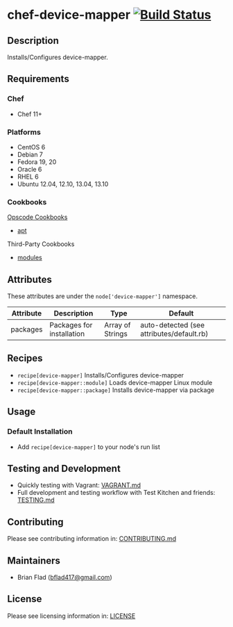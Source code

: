 # chef-device-mapper [![Build Status](https://secure.travis-ci.org/bflad/chef-device-mapper.png?branch=master)](http://travis-ci.org/bflad/chef-device-mapper)

## Description

Installs/Configures device-mapper.

## Requirements

### Chef

* Chef 11+

### Platforms

* CentOS 6
* Debian 7
* Fedora 19, 20
* Oracle 6
* RHEL 6
* Ubuntu 12.04, 12.10, 13.04, 13.10

### Cookbooks

[Opscode Cookbooks](https://github.com/opscode-cookbooks/)

* [apt](https://github.com/opscode-cookbooks/apt)

Third-Party Cookbooks

* [modules](https://github.com/Youscribe/modules-cookbook)

## Attributes

These attributes are under the `node['device-mapper']` namespace.

Attribute | Description | Type | Default
----------|-------------|------|--------
packages | Packages for installation | Array of Strings | auto-detected (see attributes/default.rb)

## Recipes

* `recipe[device-mapper]` Installs/Configures device-mapper
* `recipe[device-mapper::module]` Loads device-mapper Linux module
* `recipe[device-mapper::package]` Installs device-mapper via package

## Usage

### Default Installation

* Add `recipe[device-mapper]` to your node's run list

## Testing and Development

* Quickly testing with Vagrant: [VAGRANT.md](VAGRANT.md)
* Full development and testing workflow with Test Kitchen and friends: [TESTING.md](TESTING.md)

## Contributing

Please see contributing information in: [CONTRIBUTING.md](CONTRIBUTING.md)

## Maintainers

* Brian Flad (<bflad417@gmail.com>)

## License

Please see licensing information in: [LICENSE](LICENSE)
